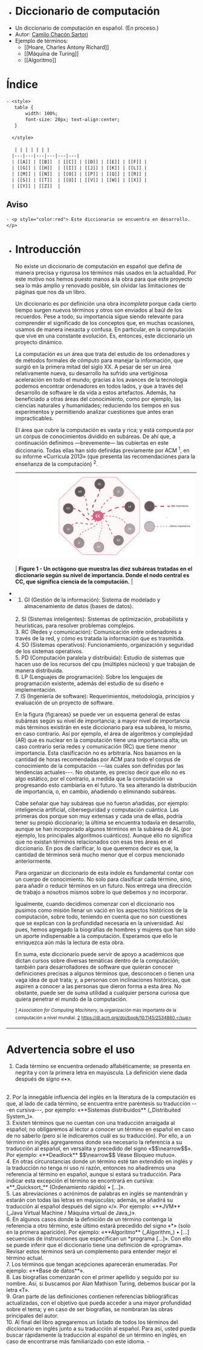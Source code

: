 - # Diccionario de computación
- Un diccionario de computación en español. (En proceso.)
- Autor: [Camilo Chacón Sartori](https://camilochs.github.io/web/)
- Ejemplo de términos:
	- [[Hoare, Charles Antony Richard]]
	- [[Máquina de Turing]]
	- [[Algoritmo]]
# Índice
	- <style>
	   table {
	       width: 100%;
	       font-size: 20px; text-align:center; 
	   }
	  
	  </style>
	  
	   | | | | | | |
	  |---|---|---|---|---|---|
	  | [[A]] | [[B]]  | [[C]] | [[D]] | [[E]] | [[F]] |
	  | [[G]] | [[H]]  | [[I]] | [[J]] | [[K]] | [[L]] |
	  | [[M]] | [[N]]  | [[O]] | [[P]] | [[Q]] | [[R]] |
	  | [[S]] | [[T]]  | [[U]] | [[V]] | [[W]] | [[X]] |
	  | [[Y]] | [[Z]]  |
## Aviso
	- <p style="color:red"> Este diccionario se encuentra en desarrollo.</p>
- # Introducción
  
  No existe un diccionario de computación en español que defina de manera precisa y rigurosa los términos más usados en la actualidad. Por este motivo nos hemos puesto manos a la obra para que este proyecto sea lo más amplio y renovado posible, sin olvidar las limitaciones de páginas que nos da un libro.
  
  Un diccionario es por definición una obra _incompleta_ porque cada cierto tiempo surgen nuevos términos y otros son enviados al baúl de los recuerdos. Pese a todo, su importancia sigue siendo relevante para comprender el significado de los conceptos que, en muchas ocasiones, usamos de manera inexacta y confusa. En particular, en la computación que vive en una constante evolución. Es, entonces, este diccionario un proyecto dinámico.
  
  La computación es un área que trata del estudio de los ordenadores y de métodos formales de cómputo para manejar la información, que surgió en la primera mitad del siglo XX. A pesar de ser un área relativamente nueva, su desarrollo ha sufrido una vertiginosa aceleración en todo el mundo; gracias a los avances de la tecnología podemos encontrar ordenadores en todos lados, y que a través del desarrollo de software le da vida a estos artefactos. Además, ha beneficiado a otras áreas del conocimiento, como por ejemplo, las ciencias naturales y humanidades; reduciendo los tiempos en sus experimentos y permitiendo analizar cuestiones que antes eran impracticables.
  
  El área que cubre la computación es vasta y rica; y está compuesta por un corpus de conocimientos dividido en subáreas. De ahí que, a continuación definimos —brevemente— las cubiertas en este diccionario. Todas ellas han sido definidas previamente por ACM <sup><a name="acm">1</a></sup>, en su informe «Curricula 2013» (que presenta las recomendaciones para la enseñanza de la computación) <sup><a name="acm_curricula">2</a></sup>.
  
  |  ![Blank diagram - Copy of Page 10.png](../assets/Blank_diagram_-_Copy_of_Page_10_1658845548315_0.png) |
  |:--:|
  
  | <b> Figure 1 - Un octágono que muestra las diez subáreas tratadas en el diccionario según su nivel de importancia. Donde el nodo central es CC, que significa ciencia de la computación.</b> |
-
- 1. GI (Gestión de la información): Sistema de modelado y almacenamiento de datos (bases de datos).
  <br />
  2. SI (Sistemas inteligentes): Sistemas de optimización, probabilista y heurísticas, para resolver problemas complejos.
  <br />
  3. RC (Redes y comunicación): Comunicación entre ordenadores a través de la red, y cómo es tratada la información que es trasmitida.
  <br />
  4. SO (Sistemas operativos): Funcionamiento, organización y seguridad de los sistemas operativos.
  <br />
  5. PD (Computación paralela y distribuida): Estudio de sistemas que hacen uso de los recursos del cpu (múltiples núcleos) y que trabajan de manera distribuida.
  <br />
  6. LP (Lenguajes de programación): Sobre los lenguajes de programación existente, además del estudio de su diseño e implementación. 
  <br />
  7. IS (Ingeniería de software): Requerimientos, metodología, principios y evaluación de un proyecto de software.
  
  
  En la figura {fig:areas} se puede ver un esquema general de estas subáreas según su nivel de importancia; a mayor nivel de importancia más términos existirán en este diccionario para esa subárea, lo mismo, en caso contrario. Así por ejemplo, el área de algoritmos y complejidad (AR) que es nuclear en la computación tiene una importancia alta; un caso contrario sería redes y comunicación (RC) que tiene menor importancia. Esta clasificación no es arbitraria. Nos basamos en la cantidad de horas recomendadas por ACM para todo el corpus de conocimiento de la computación ---las cuales son definidas por las tendencias actuales---. No obstante, es preciso decir que ello no es algo estático, por el contrario, a medida que la computación va progresando esto cambiaría en el futuro. Ya sea alterando la distribución de importancia, o, en cambio, añadiendo o eliminando subáreas.
  
  Cabe señalar que hay subáreas que no fueron añadidas, por ejemplo: inteligencia artificial, ciberseguridad y computación cuántica. Las primeras dos porque son muy extensas y cada una de ellas, podría tener su propio diccionario; la última se encuentra todavía en desarrollo, aunque se han incorporado algunos términos en la subárea de AL (por ejemplo, los principales algoritmos cuánticos). Aunque ello no significa que no existan términos relacionados con esas tres áreas en el diccionario. En pos de clarificar, lo que queremos decir es que, la cantidad de términos será mucho menor que el corpus mencionado anteriormente.
  
  Para organizar un diccionario de esta índole es fundamental contar con un cuerpo de conocimiento. No solo para clasificar cada término, sino, para añadir o reducir términos en un futuro. Nos entrega una dirección de trabajo a nosotros mismos sobre lo que debemos y no incorporar.
  
  Igualmente, cuando decidimos comenzar con el diccionario nos pusimos como misión llenar un vació en los aspectos históricos de la computación, sobre todo, teniendo en cuenta que no son cuestiones que se explican con la profundidad necesaria en la universidad. Así pues, hemos agregado la biografías de hombres y mujeres que han sido un aporte indispensable a la computación. Esperamos que ello le enriquezca aún más la lectura de esta obra.
  
  En suma, este diccionario puede servir de apoyo a académicos que dictan cursos sobre diversas temáticas dentro de la computación; también para desarrolladores de software que quieran conocer definiciones precisas a algunos términos que, desconocen o tienen una vaga idea de qué trata; y, a personas con inclinaciones históricas, que aspiren a conocer a las personas que dieron forma a esta área. No obstante, puede ser de suma utilidad a cualquier persona curiosa que quiera penetrar el mundo de la computación.
  
  
  <sup>[1](#acm)  _Association for Computing Machinery_, la organización más importante de la computación a nivel mundial.</sup>
  <sup>[2](#acm_curricua)  https://dl.acm.org/doi/book/10.1145/2534860.</sup>
- ---
# Advertencia sobre el uso

1. Cada término se encuentra ordenado alfabéticamente; se presenta en negrita y con la primera letra en mayúscula. La definición viene dada después de signo «•».
<br />
2. Por la innegable influencia del inglés en la literatura de la computación es que, al lado de cada término, se encuentra entre paréntesis su traducción ---en cursiva---, por ejemplo: «**Sistemas distribuidos** (_Distribuited System_)».
<br />
3. Existen términos que no cuentan con una traducción arraigada al español; no obligaremos al lector a conocer un término en español en caso de no saberlo (pero si le indicaremos cuál es su traducción). Por ello, a un término en inglés agregaremos donde sea necesario la referencia a su traducción al español, en versalita y precedido del signo «$$\nearrow$$». Por ejemplo: «**Deadlock** $$\nearrow$$ Véase Bloqueo mutuo».
<br />
4. En otras circunstancias donde un término esté tan extendido en inglés y la traducción no tenga ni uso ni razón, entonces no añadiremos una referencia al término en español, aunque si estará su traducción. Para indicar esta excepción el término se encontrará en cursiva: «**_Quicksort_** (Ordenamiento rápido) • [...]».
<br />
5. Las abreviaciones o acrónimos de palabras en inglés se mantendrán y estarán con todas las letras en mayúsculas; además, se añadirá su traducción al español después del signo «/». Por ejemplo: «**JVM** (_Java Virtual Machine / Máquina virtual de Java_)».
<br />
6. En algunos casos donde la definición de un término contenga la referencia a otro término, este último estará precedido del signo «*» (solo en la primera aparición). Por ejemplo: «**Algoritmo** (_Algorithm_) • [...] secuencias de instrucciones que especifican un *programa [...]». Con ello se puede inferir que el diccionario tiene una definición de «programa». Revisar estos términos será un complemento para entender mejor el término actual.
<br />
7. Los términos que tengan acepciones aparecerán enumeradas. Por ejemplo: «**Base de datos**».
<br />
8. Las biografías comenzarán con el primer apellido y seguido por su nombre. Así, si buscamos por Alan Mathison Turing, debemos buscar por la letra «T».
<br />
9. Gran parte de las definiciones contienen referencias bibliográficas actualizadas, con el objetivo que pueda acceder a una mayor profundidad sobre el tema; y en caso de ser biografías, se nombraran las obras principales del autor.
<br />
10. Al final del libro agregaremos un listado de todos los términos del diccionario en inglés junto a su traducción al español. Para así, usted pueda buscar rápidamente la traducción al español de un término en inglés, en caso de encontrarse más familiarizado con este idioma.
-